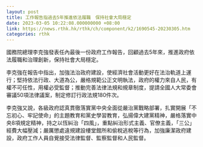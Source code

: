 ```yaml
---
layout: post
title: 工作報告指過去5年推進依法履職　保持社會大局穩定
date: 2023-03-05 10:22:08.000000000 +08:00
link: https://news.rthk.hk/rthk/ch/component/k2/1690545-20230305.htm
categories: rthk
---
```


國務院總理李克強發表任內最後一份政府工作報告，回顧過去5年來，推進政府依法履職和治理創新，保持社會大局穩定。

李克強在報告中指出，加強法治政府建設，使經濟社會活動更好在法治軌道上運行；堅持依法行政、大道為公，嚴格規範公正文明執法，政府的權力來自人民，有權不可任性，用權必受監督；推動完善法律法規和規章制度，提請全國人大常委會審議50項法律議案，制定修訂行政法規180件次。

李克強又說，各級政府認真貫徹落實黨中央全面從嚴治黨戰略部署，扎實開展「不忘初心、牢記使命」的主題教育和黨史學習教育，弘揚偉大建黨精神，嚴格落實中央8項規定精神，持之以恆糾治「四風」，重點糾治形式主義、官僚主義，「三公」經費大幅壓減；嚴厲懲處違規建設樓堂館所和偷稅逃稅等行為，加強廉潔政府建設，政府工作人員自覺接受法律監督、監察監督和人民監督。
